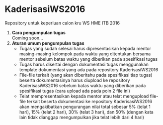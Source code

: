 # KaderisasiWS2016
Repository untuk keperluan calon kru WS HME ITB 2016

1. **Cara pengumpulan tugas**<br  />
Coming soon...
2. **Aturan umum pengumpulan tugas**
   * Tugas yang sudah selesai harus dipresentasikan kepada mentor masing-masing kelompok pada waktu yang ditentukan bersama mentor sebelum batas waktu yang diberikan pada spesifikasi tugas
   * Tugas harus disertai dengan dokumentasi tugas menggunakan template dokumentasi yang ada pada repository KaderisasiWS2016
   * File-file terkait (yang akan diberitahu pada spesifikasi tiap tugas) beserta dokumentasinya harus diupload ke repository KaderisasiWS2016 sebelum batas waktu yang diberikan pada spesifikasi tugas (cara upload ada pada poin 2 file ini)
   * Telat mempresentasikan kepada mentor atau telat mengupload file-file terkait beserta dokumentasi ke repository KaderisasiWS2016 akan mengakibatkan pengurangan nilai total sebesar 5% (telat 1 hari), 15% (telat 2 hari), 30% (telat 3 hari), dan 50% (dengan kata lain tidak dianggap mengumpulkan jika telat lebih dari 4 hari)


